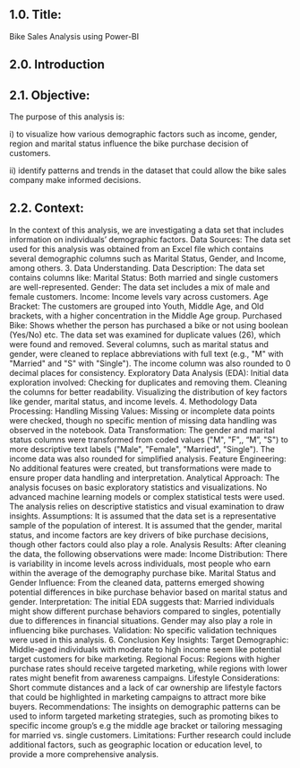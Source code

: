 ## 1.0. Title:

Bike Sales Analysis using Power-BI

## 2.0. Introduction

## 2.1. Objective: 

The purpose of this analysis is:

i) to visualize  how various demographic factors such as income, gender, region and marital status influence the bike purchase decision of customers. 

ii) identify patterns and trends in the dataset that could allow the bike sales company make informed decisions.

## 2.2. Context: 

In the context of this analysis, we are investigating a data set that includes information on individuals’ demographic factors. 
Data Sources: The data set used for this analysis was obtained from an Excel file which contains several demographic columns such as Marital Status, Gender, and Income, among others. 
3. Data Understanding.
Data Description: The data set contains columns like:
Marital Status: Both married and single customers are well-represented. 
Gender: The data set includes a mix of male and female customers.
Income: Income levels vary across customers.
Age Bracket: The customers are grouped into Youth, Middle Age, and Old brackets, with a higher concentration in the Middle Age group.
Purchased Bike: Shows whether the person has purchased a bike or not using boolean (Yes/No) etc.
The data set was examined for duplicate values (26), which were found and removed. Several columns, such as marital status and gender, were cleaned to replace abbreviations with full text (e.g., "M" with "Married" and "S" with "Single"). The income column was also rounded to 0 decimal places for consistency.
Exploratory Data Analysis (EDA):
Initial data exploration involved:
Checking for duplicates and removing them.
Cleaning the columns for better readability.
Visualizing the distribution of key factors like gender, marital status, and income levels.
4. Methodology
Data Processing:
Handling Missing Values: Missing or incomplete data points were checked, though no specific mention of missing data handling was observed in the notebook.
Data Transformation: The gender and marital status columns were transformed from coded values ("M", "F",, “M”, "S") to more descriptive text labels ("Male", "Female", "Married", "Single"). The income data was also rounded for simplified analysis.
Feature Engineering: No additional features were created, but transformations were made to ensure proper data handling and interpretation.
Analytical Approach:
The analysis focuses on basic exploratory statistics and visualizations. No advanced machine learning models or complex statistical tests were used. The analysis relies on descriptive statistics and visual examination to draw insights.
Assumptions:
It is assumed that the data set is a representative sample of the population of interest.
It is assumed that the gender, marital status, and income factors are key drivers of bike purchase decisions, though other factors could also play a role.
Analysis
Results:
After cleaning the data, the following observations were made:
Income Distribution: There is variability in income levels across individuals, most people who earn within the average of the demography purchase bike.
Marital Status and Gender Influence: From the cleaned data, patterns emerged showing potential differences in bike purchase behavior based on marital status and gender.
Interpretation:
The initial EDA suggests that:
Married individuals might show different purchase behaviors compared to singles, potentially due to differences in financial situations.
Gender may also play a role in influencing bike purchases.
Validation:
No specific validation techniques were used in this analysis. 
6. Conclusion
Key Insights:
Target Demographic: Middle-aged individuals with moderate to high income seem like potential target customers for bike marketing.
Regional Focus: Regions with higher purchase rates should receive targeted marketing, while regions with lower rates might benefit from awareness campaigns.
Lifestyle Considerations: Short commute distances and a lack of car ownership are lifestyle factors that could be highlighted in marketing campaigns to attract more bike buyers.
Recommendations:
The insights on demographic patterns can be used to inform targeted marketing strategies, such as promoting bikes to specific income group’s e.g the middle age bracket or tailoring messaging for married vs. single customers.
Limitations:
Further research could include additional factors, such as geographic location or education level, to provide a more comprehensive analysis.
